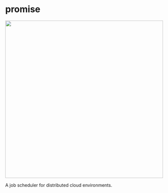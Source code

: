 # promise

<img src="https://github.com/user-attachments/assets/ad87177a-d6ca-414a-8103-e2c128116b19" width="500">

A job scheduler for distributed cloud environments.
